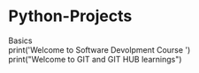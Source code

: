 # Python-Projects
Basics
<br>
print('Welcome to Software Devolpment Course ')
<br>
print("Welcome to GIT and GIT HUB learnings")